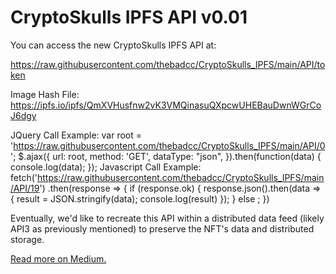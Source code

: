 # CryptoSkulls IPFS API v0.01

You can access the new CryptoSkulls IPFS API at:

https://raw.githubusercontent.com/thebadcc/CryptoSkulls_IPFS/main/API/token
  
Image Hash File: https://ipfs.io/ipfs/QmXVHusfnw2vK3VMQinasuQXpcwUHEBauDwnWGrCoJ6dgy
  
JQuery Call Example:
var root = 'https://raw.githubusercontent.com/thebadcc/CryptoSkulls_IPFS/main/API/0';
$.ajax({
  url: root,
  method: 'GET',
  dataType: "json",
}).then(function(data) {
  console.log(data);
});
Javascript Call Example:
fetch('https://raw.githubusercontent.com/thebadcc/CryptoSkulls_IPFS/main/API/19')
 .then(response => {
 if (response.ok) {
 response.json().then(data => {
 result = JSON.stringify(data);
 console.log(result)
 });
 } else ;
 })

Eventually, we'd like to recreate this API within  a distributed data feed (likely API3 as previously mentioned) to preserve the NFT's data and distributed storage.

[Read more on Medium.](www.medium.com)
